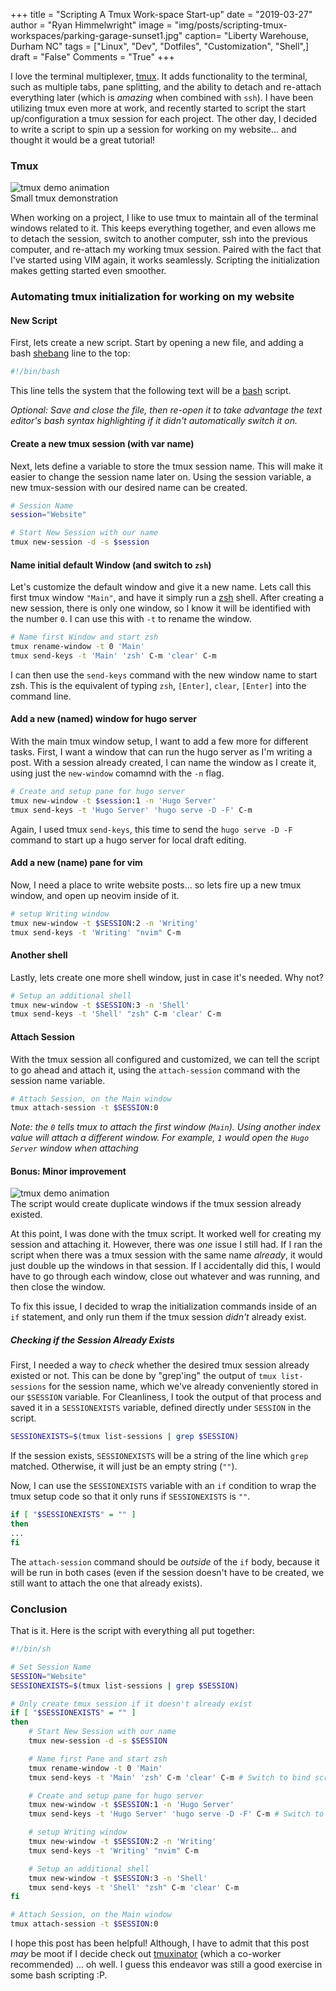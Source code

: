 +++
title  = "Scripting A Tmux Work-space Start-up"
date   = "2019-03-27"
author = "Ryan Himmelwright"
image  = "img/posts/scripting-tmux-workspaces/parking-garage-sunset1.jpg"
caption= "Liberty Warehouse, Durham NC"
tags   = ["Linux", "Dev", "Dotfiles", "Customization", "Shell",]
draft  = "False"
Comments = "True"
+++

I love the terminal multiplexer, [tmux](http://www.tmux.com). It adds
functionality to the terminal, such as multiple tabs, pane splitting, and the
ability to detach and re-attach everything later (which is *amazing* when
combined with `ssh`). I have been utilizing tmux even more at work, and recently
started to script the start up/configuration a tmux session for each project.
The other day, I decided to write a script to spin up a session for working on my
website... and thought it would be a great tutorial!

<!--more-->

### Tmux

<img alt="tmux demo animation" src="../../img/posts/scripting-tmux-workspaces/animation-hover.png" onmouseover="this.src='../../img/posts/scripting-tmux-workspaces/tmux-demo.gif'" onmouseout="this.src='../../img/posts/scripting-tmux-workspaces/animation-hover.png'" style="max-width: 100%;"/>
<div class="caption">Small tmux demonstration</div>

When working on a project, I like to use tmux to maintain all of the terminal
windows related to it. This keeps everything together, and even allows me to
detach the session, switch to another computer, ssh into the previous computer,
and re-attach my working tmux session. Paired with the fact that I've started
using VIM again, it works seamlessly. Scripting the initialization makes
getting started even smoother.

### Automating tmux initialization for working on my website
#### New Script

First, lets create a new script. Start by opening a new file, and adding a bash
[shebang](https://en.wikipedia.org/wiki/Shebang_(Unix)) line to the top:

```bash
#!/bin/bash

```

This line tells the system that the following text will be a
[bash](https://en.wikipedia.org/wiki/Bash_(Unix_shell)) script.

*Optional: Save and close the file, then re-open it to take advantage the text
editor's bash syntax highlighting if it didn't automatically switch it on.*


#### Create a new tmux session (with var name)

Next, lets define a variable to store the tmux session name. This will make it
easier to change the session name later on. Using the session variable, a new
tmux-session with our desired name can be created.

```bash
# Session Name
session="Website"

# Start New Session with our name
tmux new-session -d -s $session
```

#### Name initial default Window (and switch to `zsh`)

Let's customize the default window and give it a new name. Lets call this first tmux
window `"Main"`, and have it simply run a [zsh](https://ohmyz.sh/) shell. After
creating a new session, there is only one window, so I know it will be
identified with the number `0`. I can use this with `-t` to rename the window.

``` bash
# Name first Window and start zsh
tmux rename-window -t 0 'Main'
tmux send-keys -t 'Main' 'zsh' C-m 'clear' C-m
```

I can then use the `send-keys` command with the new window name to start zsh.
This is the equivalent of typing `zsh`, `[Enter]`, `clear`, `[Enter]` into the
command line.


#### Add a new (named) window for hugo server

With the main tmux window setup, I want to add a few more for
different tasks. First, I want a window that can run the hugo server
as I'm writing a post. With a session already created, I can name the
window as I create it, using just the `new-window` comamnd with the
`-n` flag.

```bash
# Create and setup pane for hugo server
tmux new-window -t $session:1 -n 'Hugo Server'
tmux send-keys -t 'Hugo Server' 'hugo serve -D -F' C-m
```

Again, I used tmux `send-keys`, this time to send the `hugo serve -D
-F` command to start up a hugo server for local draft editing.

#### Add a new (name) pane for vim

Now, I need a place to write website posts... so lets fire up a new tmux
window, and open up neovim inside of it.

```bash
# setup Writing window
tmux new-window -t $SESSION:2 -n 'Writing'
tmux send-keys -t 'Writing' "nvim" C-m
```

#### Another shell

Lastly, lets create one more shell window, just in case it's needed. Why not?

```bash
# Setup an additional shell
tmux new-window -t $SESSION:3 -n 'Shell'
tmux send-keys -t 'Shell' "zsh" C-m 'clear' C-m
```

#### Attach Session

With the tmux session all configured and customized, we can tell the script to
go ahead and attach it, using the `attach-session` command with the session
name variable.

```bash
# Attach Session, on the Main window
tmux attach-session -t $SESSION:0
```

*Note: the `0` tells tmux to attach the first window (`Main`). Using
another index value will attach a different window. For example, `1`
would open the `Hugo Server` window when attaching*

#### Bonus: Minor improvement

<img alt="tmux demo animation" src="../../img/posts/scripting-tmux-workspaces/animation-hover.png" onmouseover="this.src='../../img/posts/scripting-tmux-workspaces/tmux-duplicate-windows.gif'" onmouseout="this.src='../../img/posts/scripting-tmux-workspaces/animation-hover.png'" style="max-width: 100%;"/>
<div class="caption">The script would create duplicate windows if the tmux
session already existed.</div>

At this point, I was done with the tmux script. It worked well for creating my
session and attaching it. However, there was *one* issue I still had. If I ran
the script when there was a tmux session with the same name *already*, it would
just double up the windows in that session. If I accidentally did this, I would
have to go through each window, close out whatever and was running, and then
close the window.

To fix this issue, I decided to wrap the initialization commands inside of an
`if` statement, and only run them if the tmux session *didn't* already exist.

##### Checking if the Session Already Exists

First, I needed a way to *check* whether the desired tmux session already existed
or not. This can be done by "grep'ing" the output of `tmux list-sessions` for
the session name, which we've already conveniently stored in our `$SESSION`
variable. For Cleanliness, I took the output of that process and saved it in a
`SESSIONEXISTS` variable, defined directly under `SESSION` in the script.
```bash
SESSIONEXISTS=$(tmux list-sessions | grep $SESSION)
```

If the session exists, `SESSIONEXISTS` will be a string of the line which `grep`
matched. Otherwise, it will just be an empty string (`""`).


Now, I can use the `SESSIONEXISTS` variable with an `if` condition to wrap the tmux
setup code so that it only runs if `SESSIONEXISTS` is `""`.
```bash
if [ "$SESSIONEXISTS" = "" ]
then
...
fi
```

The `attach-session` command should be *outside* of the `if` body,
because it will be run in both cases (even if the session doesn't have
to be created, we still want to attach the one that already exists).


### Conclusion

That is it. Here is the script with everything all put together:

```bash
#!/bin/sh

# Set Session Name
SESSION="Website"
SESSIONEXISTS=$(tmux list-sessions | grep $SESSION)

# Only create tmux session if it doesn't already exist
if [ "$SESSIONEXISTS" = "" ]
then
    # Start New Session with our name
    tmux new-session -d -s $SESSION

    # Name first Pane and start zsh
    tmux rename-window -t 0 'Main'
    tmux send-keys -t 'Main' 'zsh' C-m 'clear' C-m # Switch to bind script?

    # Create and setup pane for hugo server
    tmux new-window -t $SESSION:1 -n 'Hugo Server'
    tmux send-keys -t 'Hugo Server' 'hugo serve -D -F' C-m # Switch to bind script?

    # setup Writing window
    tmux new-window -t $SESSION:2 -n 'Writing'
    tmux send-keys -t 'Writing' "nvim" C-m

    # Setup an additional shell
    tmux new-window -t $SESSION:3 -n 'Shell'
    tmux send-keys -t 'Shell' "zsh" C-m 'clear' C-m
fi

# Attach Session, on the Main window
tmux attach-session -t $SESSION:0
```

I hope this post has been helpful! Although, I have to admit that this post
*may* be moot if I decide check out
[tmuxinator](https://github.com/tmuxinator/tmuxinator) (which a co-worker
recommended) ... oh well. I guess this endeavor was still a good exercise in
some bash scripting :P.
